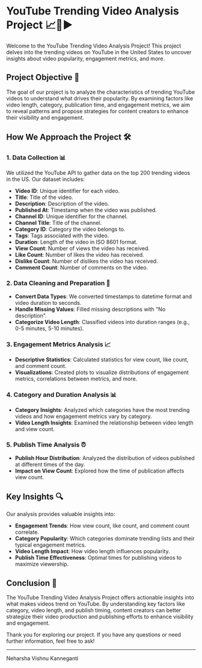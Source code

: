 # YouTube Trending Video Analysis Project 📈🎥▶️

Welcome to the YouTube Trending Video Analysis Project! This project delves into the trending videos on YouTube in the United States to uncover insights about video popularity, engagement metrics, and more.

## Project Objective 🎯

The goal of our project is to analyze the characteristics of trending YouTube videos to understand what drives their popularity. By examining factors like video length, category, publication time, and engagement metrics, we aim to reveal patterns and propose strategies for content creators to enhance their visibility and engagement.

## How We Approach the Project 🛠️

### 1. Data Collection 📊

We utilized the YouTube API to gather data on the top 200 trending videos in the US. Our dataset includes:

- **Video ID**: Unique identifier for each video.
- **Title**: Title of the video.
- **Description**: Description of the video.
- **Published At**: Timestamp when the video was published.
- **Channel ID**: Unique identifier for the channel.
- **Channel Title**: Title of the channel.
- **Category ID**: Category the video belongs to.
- **Tags**: Tags associated with the video.
- **Duration**: Length of the video in ISO 8601 format.
- **View Count**: Number of views the video has received.
- **Like Count**: Number of likes the video has received.
- **Dislike Count**: Number of dislikes the video has received.
- **Comment Count**: Number of comments on the video.

### 2. Data Cleaning and Preparation 🧹

- **Convert Data Types**: We converted timestamps to datetime format and video duration to seconds.
- **Handle Missing Values**: Filled missing descriptions with "No description".
- **Categorize Video Length**: Classified videos into duration ranges (e.g., 0-5 minutes, 5-10 minutes).

### 3. Engagement Metrics Analysis 📈

- **Descriptive Statistics**: Calculated statistics for view count, like count, and comment count.
- **Visualizations**: Created plots to visualize distributions of engagement metrics, correlations between metrics, and more.

### 4. Category and Duration Analysis 📊

- **Category Insights**: Analyzed which categories have the most trending videos and how engagement metrics vary by category.
- **Video Length Insights**: Examined the relationship between video length and view count.

### 5. Publish Time Analysis ⏰

- **Publish Hour Distribution**: Analyzed the distribution of videos published at different times of the day.
- **Impact on View Count**: Explored how the time of publication affects view count.

## Key Insights 🔍

Our analysis provides valuable insights into:

- **Engagement Trends**: How view count, like count, and comment count correlate.
- **Category Popularity**: Which categories dominate trending lists and their typical engagement metrics.
- **Video Length Impact**: How video length influences popularity.
- **Publish Time Effectiveness**: Optimal times for publishing videos to maximize viewership.

## Conclusion 🎉

The YouTube Trending Video Analysis Project offers actionable insights into what makes videos trend on YouTube. By understanding key factors like category, video length, and publish timing, content creators can better strategize their video production and publishing efforts to enhance visibility and engagement.

Thank you for exploring our project. If you have any questions or need further information, feel free to ask!

---

Neharsha Vishnu Kanneganti


